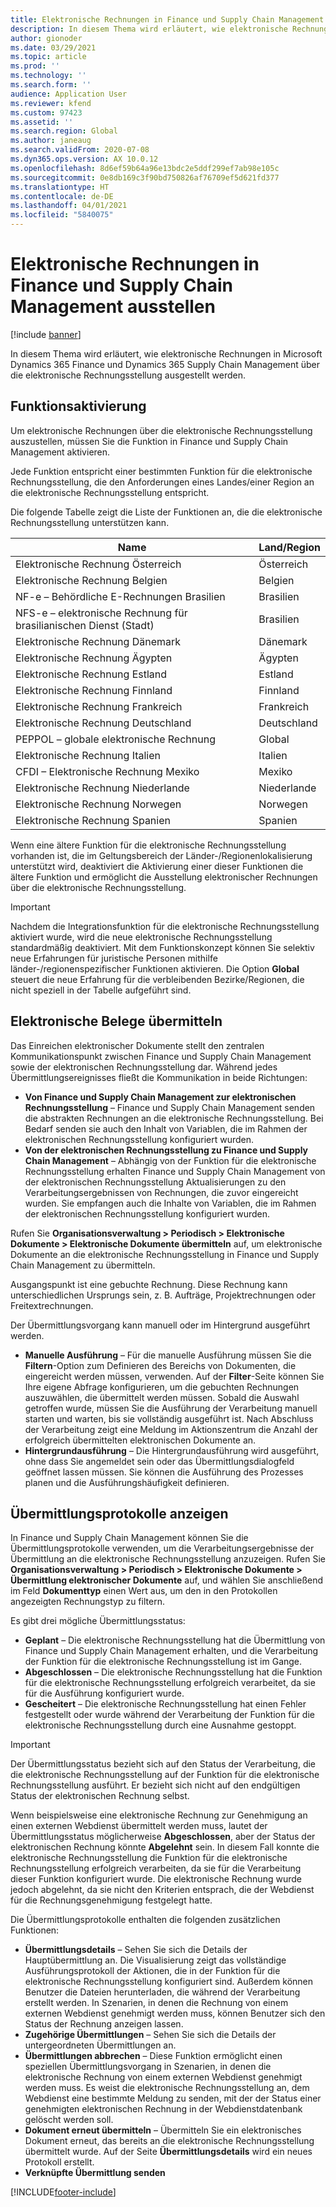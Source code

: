 ```yaml
---
title: Elektronische Rechnungen in Finance und Supply Chain Management ausstellen
description: In diesem Thema wird erläutert, wie elektronische Rechnungen in Microsoft Dynamics 365 Finance und Dynamics 365 Supply Chain Management über die elektronische Rechnungsstellung ausgestellt werden.
author: gionoder
ms.date: 03/29/2021
ms.topic: article
ms.prod: ''
ms.technology: ''
ms.search.form: ''
audience: Application User
ms.reviewer: kfend
ms.custom: 97423
ms.assetid: ''
ms.search.region: Global
ms.author: janeaug
ms.search.validFrom: 2020-07-08
ms.dyn365.ops.version: AX 10.0.12
ms.openlocfilehash: 8d6ef59b64a96e13bdc2e5ddf299ef7ab98e105c
ms.sourcegitcommit: 0e8db169c3f90bd750826af76709ef5d621fd377
ms.translationtype: HT
ms.contentlocale: de-DE
ms.lasthandoff: 04/01/2021
ms.locfileid: "5840075"
---
```

# <a name="issue-electronic-invoices-in-finance-and-supply-chain-management"></a>Elektronische Rechnungen in Finance und Supply Chain Management ausstellen

[!include [banner](../includes/banner.md)]

In diesem Thema wird erläutert, wie elektronische Rechnungen in Microsoft Dynamics 365 Finance und Dynamics 365 Supply Chain Management über die elektronische Rechnungsstellung ausgestellt werden.


## <a name="feature-activation"></a>Funktionsaktivierung

Um elektronische Rechnungen über die elektronische Rechnungsstellung auszustellen, müssen Sie die Funktion in Finance und Supply Chain Management aktivieren.

Jede Funktion entspricht einer bestimmten Funktion für die elektronische Rechnungsstellung, die den Anforderungen eines Landes/einer Region an die elektronische Rechnungsstellung entspricht.

Die folgende Tabelle zeigt die Liste der Funktionen an, die die elektronische Rechnungsstellung unterstützen kann.

| Name                                              | Land/Region |
|---------------------------------------------------|----------------|
|Elektronische Rechnung Österreich                        |Österreich         |
|Elektronische Rechnung Belgien                         |Belgien         |
|NF-e – Behördliche E-Rechnungen Brasilien       |Brasilien          |
|NFS-e – elektronische Rechnung für brasilianischen Dienst (Stadt)|Brasilien          |
|Elektronische Rechnung Dänemark                          |Dänemark         |
|Elektronische Rechnung Ägypten                        |Ägypten           |
|Elektronische Rechnung Estland                        |Estland         |
|Elektronische Rechnung Finnland                         |Finnland         |
|Elektronische Rechnung Frankreich                          |Frankreich          |
|Elektronische Rechnung Deutschland                          |Deutschland         |
|PEPPOL – globale elektronische Rechnung                 |Global          |
|Elektronische Rechnung Italien                         |Italien           |
|CFDI – Elektronische Rechnung Mexiko                  |Mexiko          |
|Elektronische Rechnung Niederlande                           |Niederlande     |
|Elektronische Rechnung Norwegen                       |Norwegen          |
|Elektronische Rechnung Spanien                         |Spanien           |

Wenn eine ältere Funktion für die elektronische Rechnungsstellung vorhanden ist, die im Geltungsbereich der Länder-/Regionenlokalisierung unterstützt wird, deaktiviert die Aktivierung einer dieser Funktionen die ältere Funktion und ermöglicht die Ausstellung elektronischer Rechnungen über die elektronische Rechnungsstellung.

> [!IMPORTANT]
> Nachdem die Integrationsfunktion für die elektronische Rechnungsstellung aktiviert wurde, wird die neue elektronische Rechnungsstellung standardmäßig deaktiviert. Mit dem Funktionskonzept können Sie selektiv neue Erfahrungen für juristische Personen mithilfe länder-/regionenspezifischer Funktionen aktivieren. Die Option **Global** steuert die neue Erfahrung für die verbleibenden Bezirke/Regionen, die nicht speziell in der Tabelle aufgeführt sind.

## <a name="submit-electronic-documents"></a>Elektronische Belege übermitteln

Das Einreichen elektronischer Dokumente stellt den zentralen Kommunikationspunkt zwischen Finance und Supply Chain Management sowie der elektronischen Rechnungsstellung dar. Während jedes Übermittlungsereignisses fließt die Kommunikation in beide Richtungen:

- **Von Finance und Supply Chain Management zur elektronischen Rechnungsstellung** – Finance und Supply Chain Management senden die abstrakten Rechnungen an die elektronische Rechnungsstellung. Bei Bedarf senden sie auch den Inhalt von Variablen, die im Rahmen der elektronischen Rechnungsstellung konfiguriert wurden.
- **Von der elektronischen Rechnungsstellung zu Finance und Supply Chain Management** – Abhängig von der Funktion für die elektronische Rechnungsstellung erhalten Finance und Supply Chain Management von der elektronischen Rechnungsstellung Aktualisierungen zu den Verarbeitungsergebnissen von Rechnungen, die zuvor eingereicht wurden. Sie empfangen auch die Inhalte von Variablen, die im Rahmen der elektronischen Rechnungsstellung konfiguriert wurden.

Rufen Sie **Organisationsverwaltung &gt; Periodisch &gt; Elektronische Dokumente &gt; Elektronische Dokumente übermitteln** auf, um elektronische Dokumente an die elektronische Rechnungsstellung in Finance und Supply Chain Management zu übermitteln.

Ausgangspunkt ist eine gebuchte Rechnung. Diese Rechnung kann unterschiedlichen Ursprungs sein, z. B. Aufträge, Projektrechnungen oder Freitextrechnungen.

Der Übermittlungsvorgang kann manuell oder im Hintergrund ausgeführt werden.

- **Manuelle Ausführung** – Für die manuelle Ausführung müssen Sie die **Filtern**-Option zum Definieren des Bereichs von Dokumenten, die eingereicht werden müssen, verwenden. Auf der **Filter**-Seite können Sie Ihre eigene Abfrage konfigurieren, um die gebuchten Rechnungen auszuwählen, die übermittelt werden müssen. Sobald die Auswahl getroffen wurde, müssen Sie die Ausführung der Verarbeitung manuell starten und warten, bis sie vollständig ausgeführt ist. Nach Abschluss der Verarbeitung zeigt eine Meldung im Aktionszentrum die Anzahl der erfolgreich übermittelten elektronischen Dokumente an.
- **Hintergrundausführung** – Die Hintergrundausführung wird ausgeführt, ohne dass Sie angemeldet sein oder das Übermittlungsdialogfeld geöffnet lassen müssen. Sie können die Ausführung des Prozesses planen und die Ausführungshäufigkeit definieren.

## <a name="view-the-submission-logs"></a>Übermittlungsprotokolle anzeigen

In Finance und Supply Chain Management können Sie die Übermittlungsprotokolle verwenden, um die Verarbeitungsergebnisse der Übermittlung an die elektronische Rechnungsstellung anzuzeigen. Rufen Sie **Organisationsverwaltung &gt; Periodisch &gt; Elektronische Dokumente &gt; Übermittlung elektronischer Dokumente** auf, und wählen Sie anschließend im Feld **Dokumenttyp** einen Wert aus, um den in den Protokollen angezeigten Rechnungstyp zu filtern.

Es gibt drei mögliche Übermittlungsstatus:

- **Geplant** – Die elektronische Rechnungsstellung hat die Übermittlung von Finance und Supply Chain Management erhalten, und die Verarbeitung der Funktion für die elektronische Rechnungsstellung ist im Gange.
- **Abgeschlossen** – Die elektronische Rechnungsstellung hat die Funktion für die elektronische Rechnungsstellung erfolgreich verarbeitet, da sie für die Ausführung konfiguriert wurde.
- **Gescheitert** – Die elektronische Rechnungsstellung hat einen Fehler festgestellt oder wurde während der Verarbeitung der Funktion für die elektronische Rechnungsstellung durch eine Ausnahme gestoppt.

> [!IMPORTANT]
> Der Übermittlungsstatus bezieht sich auf den Status der Verarbeitung, die die elektronische Rechnungsstellung auf der Funktion für die elektronische Rechnungsstellung ausführt. Er bezieht sich nicht auf den endgültigen Status der elektronischen Rechnung selbst.
>
> Wenn beispielsweise eine elektronische Rechnung zur Genehmigung an einen externen Webdienst übermittelt werden muss, lautet der Übermittlungsstatus möglicherweise **Abgeschlossen**, aber der Status der elektronischen Rechnung könnte **Abgelehnt** sein. In diesem Fall konnte die elektronische Rechnungsstellung die Funktion für die elektronische Rechnungsstellung erfolgreich verarbeiten, da sie für die Verarbeitung dieser Funktion konfiguriert wurde. Die elektronische Rechnung wurde jedoch abgelehnt, da sie nicht den Kriterien entsprach, die der Webdienst für die Rechnungsgenehmigung festgelegt hatte.

Die Übermittlungsprotokolle enthalten die folgenden zusätzlichen Funktionen:

- **Übermittlungsdetails** – Sehen Sie sich die Details der Hauptübermittlung an. Die Visualisierung zeigt das vollständige Ausführungsprotokoll der Aktionen, die in der Funktion für die elektronische Rechnungsstellung konfiguriert sind. Außerdem können Benutzer die Dateien herunterladen, die während der Verarbeitung erstellt werden. In Szenarien, in denen die Rechnung von einem externen Webdienst genehmigt werden muss, können Benutzer sich den Status der Rechnung anzeigen lassen.
- **Zugehörige Übermittlungen** – Sehen Sie sich die Details der untergeordneten Übermittlungen an.
- **Übermittlungen abbrechen** – Diese Funktion ermöglicht einen speziellen Übermittlungsvorgang in Szenarien, in denen die elektronische Rechnung von einem externen Webdienst genehmigt werden muss. Es weist die elektronische Rechnungsstellung an, dem Webdienst eine bestimmte Meldung zu senden, mit der der Status einer genehmigten elektronischen Rechnung in der Webdienstdatenbank gelöscht werden soll.
- **Dokument erneut übermitteln** – Übermitteln Sie ein elektronisches Dokument erneut, das bereits an die elektronische Rechnungsstellung übermittelt wurde. Auf der Seite **Übermittlungsdetails** wird ein neues Protokoll erstellt.
- **Verknüpfte Übermittlung senden**


[!INCLUDE[footer-include](../../includes/footer-banner.md)]

